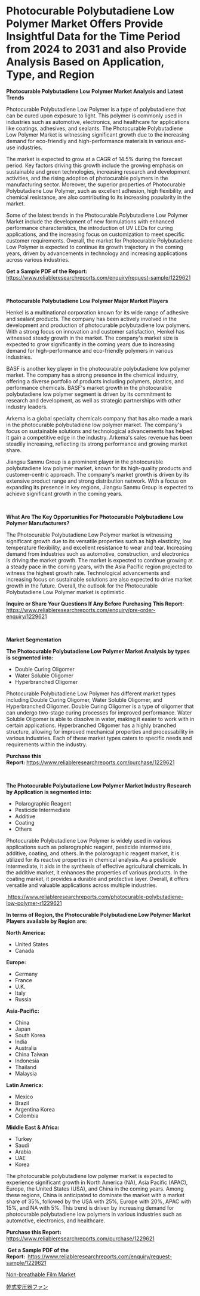 <p><h1>Photocurable Polybutadiene Low Polymer Market Offers Provide Insightful Data for the Time Period from 2024 to 2031 and also Provide Analysis Based on Application, Type, and Region</h1></p><p><strong>Photocurable Polybutadiene Low Polymer Market Analysis and Latest Trends</strong></p>
<p><p>Photocurable Polybutadiene Low Polymer is a type of polybutadiene that can be cured upon exposure to light. This polymer is commonly used in industries such as automotive, electronics, and healthcare for applications like coatings, adhesives, and sealants. The Photocurable Polybutadiene Low Polymer Market is witnessing significant growth due to the increasing demand for eco-friendly and high-performance materials in various end-use industries. </p><p>The market is expected to grow at a CAGR of 14.5% during the forecast period. Key factors driving this growth include the growing emphasis on sustainable and green technologies, increasing research and development activities, and the rising adoption of photocurable polymers in the manufacturing sector. Moreover, the superior properties of Photocurable Polybutadiene Low Polymer, such as excellent adhesion, high flexibility, and chemical resistance, are also contributing to its increasing popularity in the market.</p><p>Some of the latest trends in the Photocurable Polybutadiene Low Polymer Market include the development of new formulations with enhanced performance characteristics, the introduction of UV LEDs for curing applications, and the increasing focus on customization to meet specific customer requirements. Overall, the market for Photocurable Polybutadiene Low Polymer is expected to continue its growth trajectory in the coming years, driven by advancements in technology and increasing applications across various industries.</p></p>
<p><strong>Get a Sample PDF of the Report:&nbsp;</strong> <a href="https://www.reliableresearchreports.com/enquiry/request-sample/1229621">https://www.reliableresearchreports.com/enquiry/request-sample/1229621</a></p>
<p>&nbsp;</p>
<p><strong>Photocurable Polybutadiene Low Polymer Major Market Players</strong></p>
<p><p>Henkel is a multinational corporation known for its wide range of adhesive and sealant products. The company has been actively involved in the development and production of photocurable polybutadiene low polymers. With a strong focus on innovation and customer satisfaction, Henkel has witnessed steady growth in the market. The company's market size is expected to grow significantly in the coming years due to increasing demand for high-performance and eco-friendly polymers in various industries.</p><p>BASF is another key player in the photocurable polybutadiene low polymer market. The company has a strong presence in the chemical industry, offering a diverse portfolio of products including polymers, plastics, and performance chemicals. BASF's market growth in the photocurable polybutadiene low polymer segment is driven by its commitment to research and development, as well as strategic partnerships with other industry leaders.</p><p>Arkema is a global specialty chemicals company that has also made a mark in the photocurable polybutadiene low polymer market. The company's focus on sustainable solutions and technological advancements has helped it gain a competitive edge in the industry. Arkema's sales revenue has been steadily increasing, reflecting its strong performance and growing market share.</p><p>Jiangsu Sanmu Group is a prominent player in the photocurable polybutadiene low polymer market, known for its high-quality products and customer-centric approach. The company's market growth is driven by its extensive product range and strong distribution network. With a focus on expanding its presence in key regions, Jiangsu Sanmu Group is expected to achieve significant growth in the coming years.</p></p>
<p>&nbsp;</p>
<p><strong>What Are The Key Opportunities For Photocurable Polybutadiene Low Polymer Manufacturers?</strong></p>
<p><p>The Photocurable Polybutadiene Low Polymer market is witnessing significant growth due to its versatile properties such as high elasticity, low temperature flexibility, and excellent resistance to wear and tear. Increasing demand from industries such as automotive, construction, and electronics is driving the market growth. The market is expected to continue growing at a steady pace in the coming years, with the Asia Pacific region projected to witness the highest growth rate. Technological advancements and increasing focus on sustainable solutions are also expected to drive market growth in the future. Overall, the outlook for the Photocurable Polybutadiene Low Polymer market is optimistic.</p></p>
<p><strong>Inquire or Share Your Questions If Any Before Purchasing This Report:</strong> <a href="https://www.reliableresearchreports.com/enquiry/pre-order-enquiry/1229621">https://www.reliableresearchreports.com/enquiry/pre-order-enquiry/1229621</a></p>
<p>&nbsp;</p>
<p><strong>Market Segmentation</strong></p>
<p><strong>The Photocurable Polybutadiene Low Polymer Market Analysis by types is segmented into:</strong></p>
<p><ul><li>Double Curing Oligomer</li><li>Water Soluble Oligomer</li><li>Hyperbranched Oligomer</li></ul></p>
<p><p>Photocurable Polybutadiene Low Polymer has different market types including Double Curing Oligomer, Water Soluble Oligomer, and Hyperbranched Oligomer. Double Curing Oligomer is a type of oligomer that can undergo two-stage curing processes for improved performance. Water Soluble Oligomer is able to dissolve in water, making it easier to work with in certain applications. Hyperbranched Oligomer has a highly branched structure, allowing for improved mechanical properties and processability in various industries. Each of these market types caters to specific needs and requirements within the industry.</p></p>
<p><strong>Purchase this Report:&nbsp;</strong><a href="https://www.reliableresearchreports.com/purchase/1229621">https://www.reliableresearchreports.com/purchase/1229621</a></p>
<p>&nbsp;</p>
<p><strong>The Photocurable Polybutadiene Low Polymer Market Industry Research by Application is segmented into:</strong></p>
<p><ul><li>Polarographic Reagent</li><li>Pesticide Intermediate</li><li>Additive</li><li>Coating</li><li>Others</li></ul></p>
<p><p>Photocurable Polybutadiene Low Polymer is widely used in various applications such as polarographic reagent, pesticide intermediate, additive, coating, and others. In the polarographic reagent market, it is utilized for its reactive properties in chemical analysis. As a pesticide intermediate, it aids in the synthesis of effective agricultural chemicals. In the additive market, it enhances the properties of various products. In the coating market, it provides a durable and protective layer. Overall, it offers versatile and valuable applications across multiple industries.</p></p>
<p><a href="https://www.reliableresearchreports.com/photocurable-polybutadiene-low-polymer-r1229621">&nbsp;https://www.reliableresearchreports.com/photocurable-polybutadiene-low-polymer-r1229621</a></p>
<p><strong>In terms of Region, the Photocurable Polybutadiene Low Polymer Market Players available by Region are:</strong></p>
<p>
    <p> <strong> North America: </strong>
        <ul>
            <li>United States</li>
            <li>Canada</li>
        </ul>
        </p> 
    <p> <strong> Europe: </strong>
        <ul>
            <li>Germany</li>
            <li>France</li>
            <li>U.K.</li>
            <li>Italy</li>
            <li>Russia</li>
        </ul>
        </p> 
    <p> <strong> Asia-Pacific: </strong>
        <ul>
            <li>China</li>
            <li>Japan</li>
            <li>South Korea</li>
            <li>India</li>
            <li>Australia</li>
            <li>China Taiwan</li>
            <li>Indonesia</li>
            <li>Thailand</li>
            <li>Malaysia</li>
        </ul>
        </p> 
    <p> <strong> Latin America: </strong>
        <ul>
            <li>Mexico</li>
            <li>Brazil</li>
            <li>Argentina Korea</li>
            <li>Colombia</li>
        </ul>
        </p> 
    <p> <strong> Middle East & Africa: </strong>
        <ul>
            <li>Turkey</li>
            <li>Saudi</li>
            <li>Arabia</li>
            <li>UAE</li>
            <li>Korea</li>
        </ul>
    </p>
    </p>
<p><p>The photocurable polybutadiene low polymer market is expected to experience significant growth in North America (NA), Asia Pacific (APAC), Europe, the United States (USA), and China in the coming years. Among these regions, China is anticipated to dominate the market with a market share of 35%, followed by the USA with 25%, Europe with 20%, APAC with 15%, and NA with 5%. This trend is driven by increasing demand for photocurable polybutadiene low polymers in various industries such as automotive, electronics, and healthcare.</p></p>
<p><strong>Purchase this Report: </strong><a href="https://www.reliableresearchreports.com/purchase/1229621">https://www.reliableresearchreports.com/purchase/1229621</a></p>
<p>&nbsp;<strong>Get a Sample PDF of the Report:&nbsp;&nbsp;</strong><a href="https://www.reliableresearchreports.com/enquiry/request-sample/1229621">https://www.reliableresearchreports.com/enquiry/request-sample/1229621</a></p>
<p><strong></strong></p>
<p><p><a href="https://github.com/theanastasiyah/Market-Research-Report-List-1/blob/main/non-breathable-film-market.md">Non-breathable Film Market</a></p><p><a href="https://medium.com/@hazelnutt83/%E3%83%89%E3%83%A9%E3%82%A4%E3%82%BF%E3%82%A4%E3%83%97%E3%83%88%E3%83%A9%E3%83%B3%E3%82%B9%E3%83%95%E3%82%A9%E3%83%BC%E3%83%9E%E3%83%BC%E3%83%95%E3%82%A1%E3%83%B3%E3%81%AE%E5%B8%82%E5%A0%B4%E8%AA%BF%E6%9F%BB%E3%83%AC%E3%83%9D%E3%83%BC%E3%83%88%E3%81%AB%E3%81%AF-2024%E5%B9%B4%E3%81%8B%E3%82%892031%E5%B9%B4%E3%81%BE%E3%81%A7%E3%81%AE%E4%BA%88%E6%B8%AC%E3%81%95%E3%82%8C%E3%82%8B-%E3%81%AEcagr%E6%88%90%E9%95%B7%E7%8E%87%E3%81%AB%E3%81%8A%E3%81%91%E3%82%8B%E5%B8%82%E5%A0%B4%E8%A6%8F%E6%A8%A1-%E3%82%B7%E3%82%A7%E3%82%A2-%E5%88%86%E6%9E%90%E3%81%8C%E5%90%AB%E3%81%BE%E3%82%8C%E3%81%A6%E3%81%84%E3%81%BE%E3%81%99-fb79cd77d335">乾式変圧器ファン</a></p></p>